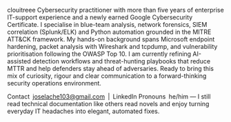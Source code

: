 clouitreee
Cybersecurity practitioner with more than five years of enterprise IT-support experience and a newly earned Google Cybersecurity Certificate. I specialise in blue-team analysis, network forensics, SIEM correlation (Splunk/ELK) and Python automation grounded in the MITRE ATT&CK framework. My hands-on background spans Microsoft endpoint hardening, packet analysis with Wireshark and tcpdump, and vulnerability prioritisation following the OWASP Top 10. I am currently refining AI-assisted detection workflows and threat-hunting playbooks that reduce MTTR and help defenders stay ahead of adversaries. Ready to bring this mix of curiosity, rigour and clear communication to a forward-thinking security operations environment.

Contact joselache103@gmail.com | LinkedIn
Pronouns he/him — I still read technical documentation like others read novels and enjoy turning everyday IT headaches into elegant, automated fixes.
